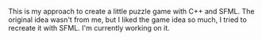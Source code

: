 This is my approach to create a little puzzle game with C++ and SFML. The original idea wasn't from me, 
but I liked the game idea so much, I tried to recreate it with SFML. I'm currently working on it.
